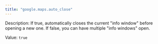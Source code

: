 ```yaml
---
title: "google.maps.auto_close"
---
```


Description: If true, automatically closes the current "info window" before opening a new one. If false, you can have multiple "info windows" open.

Value: `true`